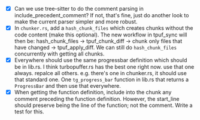 - [x] Can we use tree-sitter to do the comment parsing in include_precedent_comment? If not, that's fine, just do another look to make the current parser simpler and more robust.
- [x] In `chunker.rs`, add a `hash_chunk_files` which creates chunks without the code content (make this optional). The new workflow in tpuf_sync will then be: hash_chunk_files -> tpuf_chunk_diff -> chunk only files that have changed -> tpuf_apply_diff. We can still do `hash_chunk_files` concurrently with getting all chunks.
- [x] Everywhere should use the same progressbar definition which should be in
lib.rs. I think turbopuffer.rs has the best one right now. use that one always.
repalce all others. e.g. there's one in chunker.rs, it should use that standard
one. One `tg_progress_bar` function in lib.rs that returns a `ProgressBar` and
then use that everywhere.
- [x] When getting the function definition, include into the chunk any comment
preceding the function definition. However, the start_line should preserve being
the line of the function; not the comment. Write a test for this.